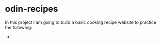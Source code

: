 # odin-recipes
In this project I am going to build a basic cooking recipe website to practice the following:

-